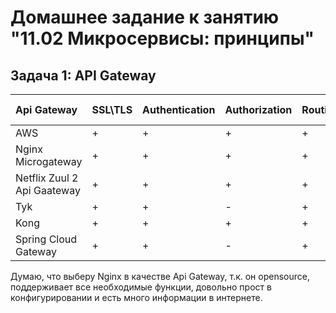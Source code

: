 # Домашнее задание к занятию "11.02 Микросервисы: принципы"

## Задача 1: API Gateway


| Api Gateway | SSL\TLS | Authentication | Authorization | Routing | Load balancing| Opensource |
| :--- | :--- | :--- | :--- | :--- | :--- | :--- |
| AWS | + | + | + | + | + | - | 
| Nginx Microgateway | + | + | + | + | + | + |
| Netflix Zuul 2 Api Gaateway | + | + | + | + | + | + |
| Tyk | + | + | - | + | + | + |
| Kong | + | + | + | + | + | + |
| Spring Cloud Gateway | + | + | - | + | + | + |

Думаю, что выберу Nginx в качестве Api Gateway, т.к. он opensource, поддерживает все необходимые функции, довольно прост в конфигурировании и есть много информации в интернете.